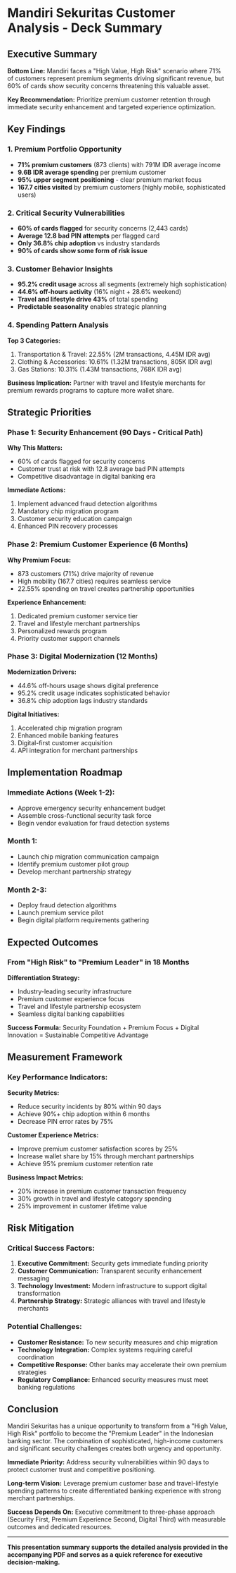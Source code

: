 # Mandiri Sekuritas Customer Analysis - Deck Summary

## Executive Summary
**Bottom Line:** Mandiri faces a "High Value, High Risk" scenario where 71% of customers represent premium segments driving significant revenue, but 60% of cards show security concerns threatening this valuable asset.

**Key Recommendation:** Prioritize premium customer retention through immediate security enhancement and targeted experience optimization.

## Key Findings

### 1. Premium Portfolio Opportunity
- **71% premium customers** (873 clients) with 791M IDR average income
- **9.6B IDR average spending** per premium customer
- **95% upper segment positioning** - clear premium market focus
- **167.7 cities visited** by premium customers (highly mobile, sophisticated users)

### 2. Critical Security Vulnerabilities
- **60% of cards flagged** for security concerns (2,443 cards)
- **Average 12.8 bad PIN attempts** per flagged card
- **Only 36.8% chip adoption** vs industry standards
- **90% of cards show some form of risk issue**

### 3. Customer Behavior Insights
- **95.2% credit usage** across all segments (extremely high sophistication)
- **44.6% off-hours activity** (16% night + 28.6% weekend)
- **Travel and lifestyle drive 43%** of total spending
- **Predictable seasonality** enables strategic planning

### 4. Spending Pattern Analysis
**Top 3 Categories:**
1. Transportation & Travel: 22.55% (2M transactions, 4.45M IDR avg)
2. Clothing & Accessories: 10.61% (1.32M transactions, 805K IDR avg)
3. Gas Stations: 10.31% (1.43M transactions, 768K IDR avg)

**Business Implication:** Partner with travel and lifestyle merchants for premium rewards programs to capture more wallet share.

## Strategic Priorities

### Phase 1: Security Enhancement (90 Days - Critical Path)
**Why This Matters:**
- 60% of cards flagged for security concerns
- Customer trust at risk with 12.8 average bad PIN attempts
- Competitive disadvantage in digital banking era

**Immediate Actions:**
1. Implement advanced fraud detection algorithms
2. Mandatory chip migration program
3. Customer security education campaign
4. Enhanced PIN recovery processes

### Phase 2: Premium Customer Experience (6 Months)
**Why Premium Focus:**
- 873 customers (71%) drive majority of revenue
- High mobility (167.7 cities) requires seamless service
- 22.55% spending on travel creates partnership opportunities

**Experience Enhancement:**
1. Dedicated premium customer service tier
2. Travel and lifestyle merchant partnerships
3. Personalized rewards program
4. Priority customer support channels

### Phase 3: Digital Modernization (12 Months)
**Modernization Drivers:**
- 44.6% off-hours usage shows digital preference
- 95.2% credit usage indicates sophisticated behavior
- 36.8% chip adoption lags industry standards

**Digital Initiatives:**
1. Accelerated chip migration program
2. Enhanced mobile banking features
3. Digital-first customer acquisition
4. API integration for merchant partnerships

## Implementation Roadmap

### Immediate Actions (Week 1-2):
- Approve emergency security enhancement budget
- Assemble cross-functional security task force
- Begin vendor evaluation for fraud detection systems

### Month 1:
- Launch chip migration communication campaign
- Identify premium customer pilot group
- Develop merchant partnership strategy

### Month 2-3:
- Deploy fraud detection algorithms
- Launch premium service pilot
- Begin digital platform requirements gathering

## Expected Outcomes

### From "High Risk" to "Premium Leader" in 18 Months
**Differentiation Strategy:**
- Industry-leading security infrastructure
- Premium customer experience focus
- Travel and lifestyle partnership ecosystem
- Seamless digital banking capabilities

**Success Formula:** 
Security Foundation + Premium Focus + Digital Innovation = Sustainable Competitive Advantage

## Measurement Framework

### Key Performance Indicators:
**Security Metrics:**
- Reduce security incidents by 80% within 90 days
- Achieve 90%+ chip adoption within 6 months
- Decrease PIN error rates by 75%

**Customer Experience Metrics:**
- Improve premium customer satisfaction scores by 25%
- Increase wallet share by 15% through merchant partnerships
- Achieve 95% premium customer retention rate

**Business Impact Metrics:**
- 20% increase in premium customer transaction frequency
- 30% growth in travel and lifestyle category spending
- 25% improvement in customer lifetime value

## Risk Mitigation

### Critical Success Factors:
1. **Executive Commitment:** Security gets immediate funding priority
2. **Customer Communication:** Transparent security enhancement messaging
3. **Technology Investment:** Modern infrastructure to support digital transformation
4. **Partnership Strategy:** Strategic alliances with travel and lifestyle merchants

### Potential Challenges:
- **Customer Resistance:** To new security measures and chip migration
- **Technology Integration:** Complex systems requiring careful coordination
- **Competitive Response:** Other banks may accelerate their own premium strategies
- **Regulatory Compliance:** Enhanced security measures must meet banking regulations

## Conclusion

Mandiri Sekuritas has a unique opportunity to transform from a "High Value, High Risk" portfolio to become the "Premium Leader" in the Indonesian banking sector. The combination of sophisticated, high-income customers and significant security challenges creates both urgency and opportunity.

**Immediate Priority:** Address security vulnerabilities within 90 days to protect customer trust and competitive positioning.

**Long-term Vision:** Leverage premium customer base and travel-lifestyle spending patterns to create differentiated banking experience with strong merchant partnerships.

**Success Depends On:** Executive commitment to three-phase approach (Security First, Premium Experience Second, Digital Third) with measurable outcomes and dedicated resources.

---

**This presentation summary supports the detailed analysis provided in the accompanying PDF and serves as a quick reference for executive decision-making.**
